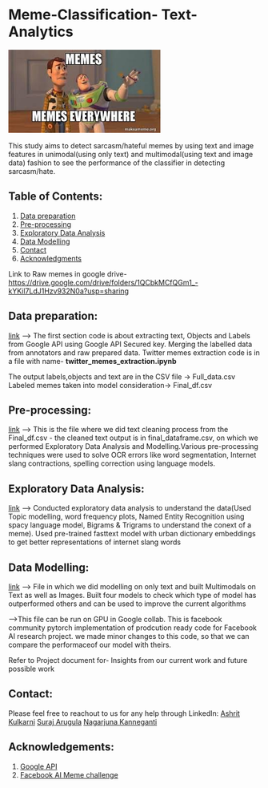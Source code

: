 # Meme-Classification- Text-Analytics

![meme](https://github.com/ARGULASAISURAJ/Meme-Classification/blob/main/images.jpg)

This study aims to detect sarcasm/hateful memes by using text and image features in unimodal(using only text) and multimodal(using text and image data) fashion to see the performance of the classifier in detecting sarcasm/hate.

## Table of Contents:

1. [Data preparation](#Data-preparation)
2. [Pre-processing](#Pre-processing)
3. [Exploratory Data Analysis](#Exploratory-Data-Analysis)
4. [Data Modelling](#Data-Modelling)
5. [Contact](#Contact)
6. [Acknowledgments](#Acknowledgment)


Link to Raw memes in google drive-
https://drive.google.com/drive/folders/1QCbkMCfQGm1_-kYKil7LdJ1Hzv932N0a?usp=sharing


## Data preparation:
[link](https://github.com/ARGULASAISURAJ/Meme-Classification/blob/main/Text-mining-Data-preparation-Final.ipynb)
--> The first section code is about extracting text, Objects and Labels from Google API using Google API Secured key. Merging the labelled data from annotators and raw prepared data. Twitter memes extraction code is in a file with name- **twitter_memes_extraction.ipynb**

The output labels,objects and text are in the CSV file -> Full_data.csv
Labeled memes taken into model consideration-> Final_df.csv

## Pre-processing:
[link](https://github.com/ARGULASAISURAJ/Meme-Classification/blob/main/Text_Analytics_Project_PreProcessing-Final.ipynb)
--> This is the file where we did text cleaning process from the Final_df.csv - the cleaned text output is in final_dataframe.csv, on which we performed Exploratory Data Analysis and Modelling.Various pre-processing techniques were used to solve OCR errors like word segmentation, Internet slang contractions, spelling correction using language models.

## Exploratory Data Analysis:
[link](https://github.com/ARGULASAISURAJ/Meme-Classification/blob/main/Text-mining-Data-Exploratory-Data-Analysis-Final.ipynb)
--> Conducted exploratory data analysis to understand the data(Used Topic modelling, word frequency plots, Named Entity Recognition using spacy language model, Bigrams & Trigrams to understand the conext of a meme). Used pre-trained fasttext model with urban dictionary embeddings to get better representations of internet slang words

## Data Modelling:
[link](https://github.com/ARGULASAISURAJ/Meme-Classification/blob/main/Text-mining-Data-Modelling-Final.ipynb)
--> File in which we did modelling on only text and built Multimodals on Text as well as Images. Built four models to check which type of model has outperformed others and can be used to improve the current algorithms

-->This file can be run on GPU in Google collab. This is facebook community pytorch implementation of prodcution ready code for Facebook AI research project. we made minor changes to this code, so that we can compare the performaceof our model with theirs.

Refer to Project document for- Insights from our current work and future possible work 

## Contact:

Please feel free to reachout to us for any help through LinkedIn:
[Ashrit Kulkarni](https://www.linkedin.com/in/ashrit-kulkarni/)
[Suraj Arugula](https://www.linkedin.com/in/sai-suraj-argula-47900089/)
[Nagarjuna Kanneganti](https://www.linkedin.com/in/nagarjuna-kanneganti-20ab218a/)

## Acknowledgements:

1. [Google API](https://cloud.google.com/vision/docs/drag-and-drop)
2. [Facebook AI Meme challenge](https://arxiv.org/pdf/2005.04790.pdf)
